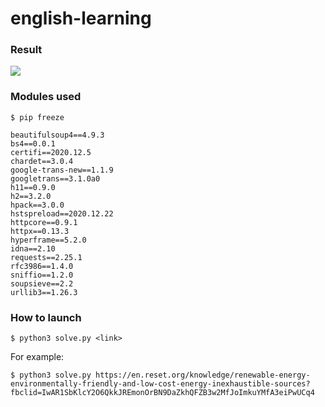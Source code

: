 # english-learning

### Result

![](https://i.imgur.com/W3WNYY4.png)

### Modules used

```
$ pip freeze

beautifulsoup4==4.9.3
bs4==0.0.1
certifi==2020.12.5
chardet==3.0.4
google-trans-new==1.1.9
googletrans==3.1.0a0
h11==0.9.0
h2==3.2.0
hpack==3.0.0
hstspreload==2020.12.22
httpcore==0.9.1
httpx==0.13.3
hyperframe==5.2.0
idna==2.10
requests==2.25.1
rfc3986==1.4.0
sniffio==1.2.0
soupsieve==2.2
urllib3==1.26.3
```

### How to launch

```
$ python3 solve.py <link>
```

For example:

```
$ python3 solve.py https://en.reset.org/knowledge/renewable-energy-environmentally-friendly-and-low-cost-energy-inexhaustible-sources?fbclid=IwAR1SbKlcY2O6QkkJREmonOrBN9DaZkhQFZB3w2MfJoImkuYMfA3eiPwUCq4
```